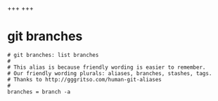 +++
+++

# git branches

```gitconfig
# git branches: list branches
#
# This alias is because friendly wording is easier to remember.
# Our friendly wording plurals: aliases, branches, stashes, tags.
# Thanks to http://gggritso.com/human-git-aliases
#
branches = branch -a
```
